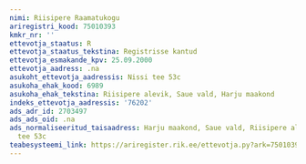```yaml
---
nimi: Riisipere Raamatukogu
ariregistri_kood: 75010393
kmkr_nr: ''
ettevotja_staatus: R
ettevotja_staatus_tekstina: Registrisse kantud
ettevotja_esmakande_kpv: 25.09.2000
ettevotja_aadress: .na
asukoht_ettevotja_aadressis: Nissi tee 53c
asukoha_ehak_kood: 6989
asukoha_ehak_tekstina: Riisipere alevik, Saue vald, Harju maakond
indeks_ettevotja_aadressis: '76202'
ads_adr_id: 2703497
ads_ads_oid: .na
ads_normaliseeritud_taisaadress: Harju maakond, Saue vald, Riisipere alevik, Nissi
  tee 53c
teabesysteemi_link: https://ariregister.rik.ee/ettevotja.py?ark=75010393&ref=rekvisiidid
---
```

